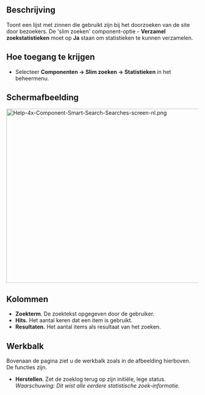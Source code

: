 <!-- Filename: Help4.x:Smart_Search:_Search_Term_Analysis / Display title: Slim zoeken: Zoekterm-analyse -->

## Beschrijving

Toont een lijst met zinnen die gebruikt zijn bij het doorzoeken van de
site door bezoekers. De 'slim zoeken' component-optie - **Verzamel
zoekstatistieken** moet op **Ja** staan om statistieken te kunnen
verzamelen.

## Hoe toegang te krijgen

- Selecteer **Componenten → Slim zoeken → Statistieken** in het
  beheermenu.

## Schermafbeelding

<img
src="https://docs.joomla.org/images/thumb/0/04/Help-4x-Component-Smart-Search-Searches-screen-nl.png/800px-Help-4x-Component-Smart-Search-Searches-screen-nl.png"
decoding="async"
srcset="https://docs.joomla.org/images/0/04/Help-4x-Component-Smart-Search-Searches-screen-nl.png 1.5x"
data-file-width="1004" data-file-height="572" width="800" height="456"
alt="Help-4x-Component-Smart-Search-Searches-screen-nl.png" />

## Kolommen

- **Zoekterm**. De zoektekst opgegeven door de gebruiker.
- **Hits.** Het aantal keren dat een item is gebruikt.
- **Resultaten.** Het aantal items als resultaat van het zoeken.

## Werkbalk

Bovenaan de pagina ziet u de werkbalk zoals in de afbeelding hierboven.
De functies zijn.

- **Herstellen**. Zet de zoeklog terug op zijn initiële, lege status.
  *Waarschuwing: Dit wist alle eerdere statistische zoek-informatie.*

